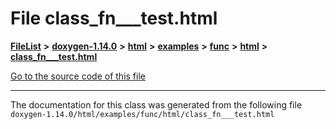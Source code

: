 

# File class\_fn\_\_\_test.html



[**FileList**](files.md) **>** [**doxygen-1.14.0**](dir_9d5bad020669189c90cda983471be5d0.md) **>** [**html**](dir_05d1fd8a7cdd04f638f8b23196de02e2.md) **>** [**examples**](dir_aa52e73a32d193037813a53dcfe817b6.md) **>** [**func**](dir_b8a13f2b7ae4a8f5191b4862c1171d55.md) **>** [**html**](dir_5fb459011e5126c15a39ec430f942fa2.md) **>** [**class\_fn\_\_\_test.html**](class__fn______test_8html.md)

[Go to the source code of this file](class__fn______test_8html_source.md)





































































------------------------------
The documentation for this class was generated from the following file `doxygen-1.14.0/html/examples/func/html/class_fn___test.html`

